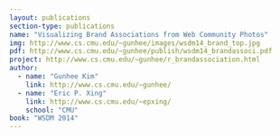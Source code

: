 ```yaml
---
layout: publications
section-type: publications
name: "Visualizing Brand Associations from Web Community Photos"
img: http://www.cs.cmu.edu/~gunhee/images/wsdm14_brand_top.jpg
pdf: http://www.cs.cmu.edu/~gunhee/publish/wsdm14_brandassoci.pdf
project: http://www.cs.cmu.edu/~gunhee/r_brandassociation.html
author:
  - name: "Gunhee Kim"
    link: http://www.cs.cmu.edu/~gunhee/
  - name: "Eric P. Xing"
    link: http://www.cs.cmu.edu/~epxing/
    school: "CMU"
book: "WSDM 2014"
---
```

